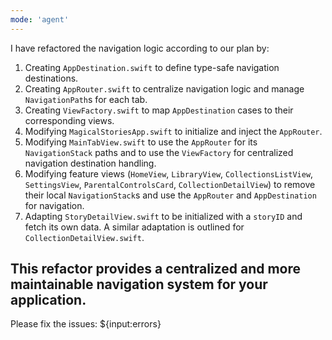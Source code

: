 ```yaml
---
mode: 'agent'
---
```

I have refactored the navigation logic according to our plan by:
1. Creating `AppDestination.swift` to define type-safe navigation destinations.
2. Creating `AppRouter.swift` to centralize navigation logic and manage `NavigationPath`s for each tab.
3. Creating `ViewFactory.swift` to map `AppDestination` cases to their corresponding views.
4. Modifying `MagicalStoriesApp.swift` to initialize and inject the `AppRouter`.
5. Modifying `MainTabView.swift` to use the `AppRouter` for its `NavigationStack` paths and to use the `ViewFactory` for centralized navigation destination handling.
6. Modifying feature views (`HomeView`, `LibraryView`, `CollectionsListView`, `SettingsView`, `ParentalControlsCard`, `CollectionDetailView`) to remove their local `NavigationStack`s and use the `AppRouter` and `AppDestination` for navigation.
7. Adapting `StoryDetailView.swift` to be initialized with a `storyID` and fetch its own data. A similar adaptation is outlined for `CollectionDetailView.swift`.

This refactor provides a centralized and more maintainable navigation system for your application.
--- 

Please fix the issues: 
${input:errors}